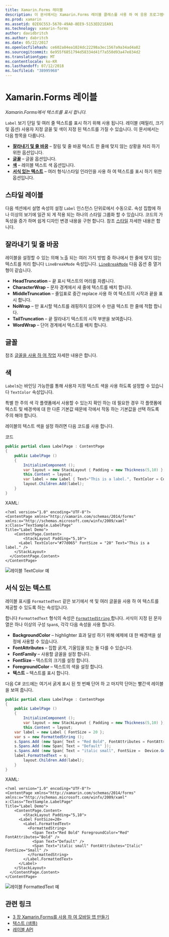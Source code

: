 ```yaml
---
title: Xamarin.Forms 레이블
description: 이 문서에서는 Xamarin.Forms 레이블 클래스를 사용 하 여 응용 프로그램에서 단일 및 여러 줄 텍스트를 표시 하는 방법에 설명 합니다.
ms.prod: xamarin
ms.assetid: 02E6C553-5670-49A0-8EE9-5153ED21EA91
ms.technology: xamarin-forms
author: davidbritch
ms.author: dabritch
ms.date: 05/22/2017
ms.openlocfilehash: ce602a84ea1024dc22298a3ec1567a9a34ad4a82
ms.sourcegitcommit: 6e955f6851794d58334d41f7a550d93a47e834d2
ms.translationtype: MT
ms.contentlocale: ko-KR
ms.lasthandoff: 07/12/2018
ms.locfileid: "38995968"
---
```

# <a name="xamarinforms-label"></a>Xamarin.Forms 레이블

_Xamarin.Forms에서 텍스트를 표시 합니다._

`Label` 보기 단일 및 여러 줄 텍스트를 표시 하기 위해 사용 됩니다. 레이블 (패밀리, 크기 및 옵션) 사용자 지정 글꼴 및 색이 지정 된 텍스트를 가질 수 있습니다. 이 문서에서는 다음 항목을 다룹니다.

- **[잘라내기 및 줄 바꿈](#Truncation_and_Wrapping)**  &ndash; 잘림 및 줄 바꿈 텍스트 한 줄에 맞지 않는 상황을 처리 하기 위한 옵션입니다.
- **[글꼴](#Font)**  &ndash; 글꼴 옵션입니다.
- **[색](#Color)**  &ndash; 레이블 텍스트 색 옵션입니다.
- **[서식 있는 텍스트](#Formatted_Text)**  &ndash; 여러 형식/스타일 인라인을 사용 하 여 텍스트를 표시 하기 위한 옵션입니다.

## <a name="styling-label"></a>스타일 레이블

다음 섹션에서 설명 속성의 설정 `Label` 인스턴스 단위로에서 수동으로. 속성 집합에 하나 이상의 보기에 일관 되 게 적용 되는 하나의 스타일 그룹화 할 수 있습니다. 코드의 가독성을 증가 하며 쉽게 디자인 변경 내용을 구현 합니다. 참조 [스타일](~/xamarin-forms/user-interface/text/styles.md) 자세한 내용은 합니다.

<a name="Truncation_and_Wrapping" />

## <a name="truncation-and-wrapping"></a>잘라내기 및 줄 바꿈

레이블을 설정할 수 있는 의해 노출 되는 여러 가지 방법 중 하나에서 한 줄에 맞지 않는 텍스트를 처리 합니다 `LineBreakMode` 속성입니다. [`LineBreakMode`](xref:Xamarin.Forms.LineBreakMode) 다음 옵션 중 열거형이 같습니다.

- **HeadTruncation** &ndash; 끝 표시 텍스트의 머리를 자릅니다.
- **CharacterWrap** &ndash; 문자 경계에서 새 줄에 텍스트를 배치 합니다.
- **MiddleTruncation** &ndash; 줄임표로 중간 replace 사용 하 여 텍스트의 시작과 끝을 표시 합니다.
- **NoWrap** &ndash; 만 표시할 텍스트를 래핑하지 않으며 수 만큼 텍스트 한 줄에 적합 합니다.
- **TailTruncation** &ndash; 끝 잘라내기 텍스트의 시작 부분을 보여줍니다.
- **WordWrap** &ndash; 단어 경계에서 텍스트를 배치 합니다.

## <a name="font"></a>글꼴

참조 [글꼴을 사용 하 여 작업](~/xamarin-forms/user-interface/text/fonts.md) 자세한 내용은 합니다.

## <a name="color"></a>색

`Label`s는 바인딩 가능한를 통해 사용자 지정 텍스트 색을 사용 하도록 설정할 수 있습니다 `TextColor` 속성입니다.

특별 한 주의 색 각 플랫폼에서 사용할 수 있는지 확인 하는 데 필요한 경우 각 플랫폼에 텍스트 및 배경색에 대 한 다른 기본값 때문에 각에서 작동 하는 기본값을 선택 하도록 주의 해야 합니다.

레이블의 텍스트 색을 설정 하려면 다음 코드를 사용 합니다.

코드

```csharp
public partial class LabelPage : ContentPage
{
    public LabelPage ()
    {
        InitializeComponent ();
        var layout = new StackLayout { Padding = new Thickness(5,10) };
        this.Content = layout;
        var label = new Label { Text="This is a label.", TextColor = Color.FromHex("#77d065"), FontSize = 20 };
        layout.Children.Add(label);
    }
}
```

XAML:

```xaml
<?xml version="1.0" encoding="UTF-8"?>
<ContentPage xmlns="http://xamarin.com/schemas/2014/forms"
xmlns:x="http://schemas.microsoft.com/winfx/2009/xaml"
x:Class="TextSample.LabelPage"
Title="Label Demo">
    <ContentPage.Content>
        <StackLayout Padding="5,10">
      <Label TextColor="#77d065" FontSize = "20" Text="This is a label." />
    </StackLayout>
  </ContentPage.Content>
</ContentPage>
```

![](label-images/textcolor.png "레이블 TextColor 예")

<a name="Formatted_Text" />

## <a name="formatted-text"></a>서식 있는 텍스트

레이블 표시를 `FormattedText` 같은 보기에서 색 및 여러 글꼴을 사용 하 여 텍스트를 제공할 수 있도록 하는 속성입니다.

합니다 `FormattedText` 형식의 속성은 [ `FormattedString` ](xref:Xamarin.Forms.FormattedString)합니다. 서식이 지정 된 문자열은 하나 이상의 구성 `Span`s, 각각 다음 속성을 사용 합니다.

- **BackgroundColor** &ndash; highlighter 효과 달성 하기 위해 예제에 대 한 배경색을 설정에 사용할 수 있습니다.
- **FontAttributes** &ndash; 집합 굵게, 기울임꼴 또는 둘 다를 수 있습니다.
- **FontFamily** &ndash; 사용할 글꼴을 설정 합니다.
- **FontSize** &ndash; 텍스트의 크기를 설정 합니다.
- **ForegroundColor** &ndash; 텍스트의 색을 설정 합니다.
- **텍스트** &ndash; 텍스트를 표시 합니다.

다음 C# 코드에는 여기서 굵게 표시 된 첫 번째 단어 하 고 마지막 단어는 빨간색 레이블을 보여 줍니다.

```csharp
public partial class LabelPage : ContentPage
{
    public LabelPage ()
    {
        InitializeComponent ();
        var layout = new StackLayout { Padding = new Thickness(5,10) };
        this.Content = layout;
    var label = new Label { FontSize = 20 };
    var s = new FormattedString ();
    s.Spans.Add (new Span{ Text = "Red Bold", FontAttributes = FontAttributes.Bold });
    s.Spans.Add (new Span{ Text = "Default" });
    s.Spans.Add (new Span{ Text = "italic small", FontSize =  Device.GetNamedSize(NamedSize.Small, typeof(Label)), FontAttributes = FontAttributes.Italic});
    label.FormattedText = s;
        layout.Children.Add(label);
    }
}
```

XAML:

```xaml
<?xml version="1.0" encoding="UTF-8"?>
<ContentPage xmlns="http://xamarin.com/schemas/2014/forms"
xmlns:x="http://schemas.microsoft.com/winfx/2009/xaml"
x:Class="TextSample.LabelPage"
Title="Label Demo">
    <ContentPage.Content>
        <StackLayout Padding="5,10">
      <Label FontSize=20>
        <Label.FormattedText>
          <FormattedString>
            <Span Text="Red Bold" ForegroundColor="Red" FontAttributes="Bold" />
            <Span Text="Default" />
            <Span Text="italic small" FontAttributes="Italic" FontSize="Small" />
          </FormattedString>
        </Label.FormattedText>
      </Label>
    </StackLayout>
  </ContentPage.Content>
</ContentPage>
```

![](label-images/formattedtext.png "레이블 FormattedText 예")


## <a name="related-links"></a>관련 링크

- [3 장 Xamarin.Forms를 사용 하 여 모바일 앱 만들기](https://developer.xamarin.com/r/xamarin-forms/book/chapter03.pdf)
- [텍스트 (샘플)](https://developer.xamarin.com/samples/xamarin-forms/UserInterface/Text)
- [레이블 API](xref:Xamarin.Forms.Label)

